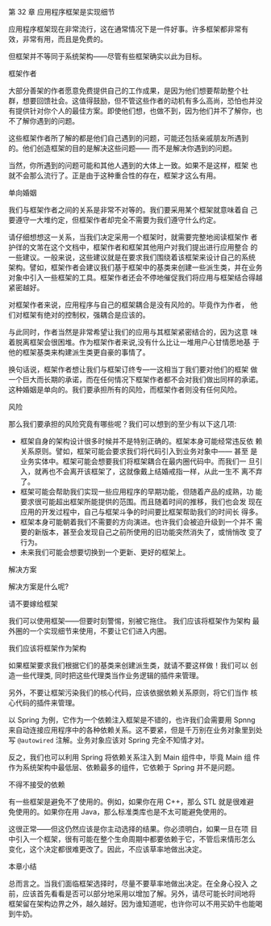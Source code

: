 第 32 章 应用程序框架是实现细节

应用程序框架现在非常流行，这在通常情况下是一件好事。许多框架都非常有
效，非常有用，而且是免费的。

但框架并不等同于系统架构——尽管有些框架确实以此为目标。

框架作者

大部分善架的作者愿意免费提供自己的工作成果，是因为他们想要帮助整个社
群，想要回馈社会。这值得鼓励，但不管这些作者的动机有多么高尚，恐怕也并没
有提供针对你个人的最佳方案。即使他们想，也做不到，因为他们并不了解你，也
不了解你遇到的问题。

这些框架作者所了解的都是他们自己遇到的问题，可能还包括亲戚朋友所遇到
的。他们创造框架的目的是解决这些问题—— 而不是解决你遇到的问题。

当然，你所遇到的问题可能和其他人遇到的大体上一致。如果不是这样，框架
也就不会那么流行了。正是由于这种重合性的存在，框架才这么有用。

单向婚姻

我们与框架作者之间的关系是非常不对等的。我们要采用某个框架就意味着自
己要遵守一大堆约定，但框架作者却完全不需要为我们遵守什么约定。

请仔细想想这一关系，当我们决定采用一个框架时，就需要完整地阅读框架作
者护徉的文芾在这个文档中，框架作者和框架其他用户对我们提出进行应用整合
的一些建议。一般来说，这些建议就是在要求我们围绕着该框架来设计自己的系统
架构。譬如，框架作者会建议我们基于框架中的基类来创建一些派生类，并在业务
对象中引入一些框架的工具。框架作者还会不停地催促我们将应用与框架结合得越
紧密越好。

对框架作者来说，应用程序与自己的框架耦合是没有风险的。毕竟作为作者，
他们对框架有绝对的控制权，强耦合是应该的。

与此同时，作者当然是非常希望让我们的应用与其框架紧密结合的，因为这意
味着脱离框架会很困堆。作为框架作者来说,没有什么比让一堆用户心甘情愿地基
于他的框架基类来构建派生类更自豪的事情了。

换句话说，框架作者想让我们与框架订终专—一这相当丁我们要对他们的框架
做一个巨大而长期的承诺，而在任何情况下框架作者都不会对我们做出同样的承诺。
这种婚姻是单向的。我们要承担所有的风险，而框架作者则没有任何风险。

风险

那么我们要承担的风险究竟有哪些呢？我们可以想到的至少有以下这几项:

- 框架自身的架构设计很多时候并不是特别正确的。框架本身可能经常违反依
  赖关系原则。譬如，框架可能会要求我们将代码引入到业务对象中—— 甚至
  是业务实体中。框架可能会想要我们将框架耦合在最内圈代码中。而我们一
  旦引入，就再也不会离开该框架了，这就像戴上结婚戒指一样，从此一生不
  离不弃了。
- 框架可能会帮助我们实现一些应用程序的早期功能，但随着产品的成熟，功
  能要求很可能超出框架所能提供的范围。而且随着时间的推移，我们也会发
  现在应用的开发过程中，自己与框架斗争的时间要比框架帮助我们的时间长
  得多。
- 框架本身可能朝着我们不需要的方向演进。也许我们会被迫升级到一个并不
  需要的新版本，甚至会发现自己之前所使用的旧功能突然消失了，或悄悄改
  变了行为。
- 未来我们可能会想要切换到一个更新、更好的框架上。

解决方案

解决方案是什么呢?

请不要嫁给框架

我们可以使用框架——但要时刻警惕，别被它拖住。 我们应该将框架作为架构
最外圈的一个实现细节来使用，不要让它们进入内圈。

我们应该将框架作为架构

如果框架要求我们根据它们的基类来创建派生类，就请不要这样做！我们可以
创造一些代理类, 同时把这些代理类当作业务逻辑的插件来管理。

另外，不要让框架污染我们的核心代码，应该依据依赖关系原则，将它们当作
核心代码的插件来管理。

以 Spring 为例，它作为一个依赖注入框架是不错的，也许我们会需要用 Spnng
来自动连接应用程序中的各种依赖关系。这不要紧，但是千万别在业务对象里到处
写 `@autowired` 注解。业务对象应该对 Spring 完全不知情才对。

反之，我们也可以利用 Spring 将依赖关系注入到 Main 组件中，毕竟 Main 组
件作为系统架构中最低层、依赖最多的组件，它依赖于 Spring 并不是问题。

不得不接受的依赖

有一些框架是避免不了使用的。例如，如果你在用 C++，那么 STL 就是很难避
免使用的。如果你在用 Java，那么标准类库也是不太可能避免使用的。

这很正常——但这仍然应该是你主动选择的结果。你必须明白，如果一旦在项
目中引入一个框架，很有可能在整个生命周期中都要依赖于它，不管后来情形怎么
变化，这个决定都很难更改了。因此，不应该草率地做出决定。

本章小结

总而言之。当我们面临框架选择时，尽量不要草率地做出决定。在全身心投入
之前，应该首先看看是否可以部分地采用以增加了解。另外，请尽可能长时间地将
框架留在架构边界之外，越久越好。因为谁知道呢，也许你可以不用买奶牛也能喝
到牛奶。
